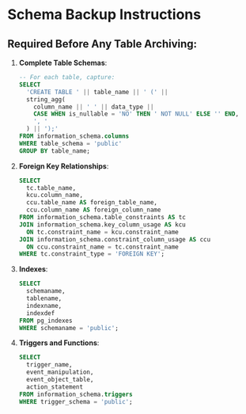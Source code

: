 
# Schema Backup Instructions

## Required Before Any Table Archiving:

1. **Complete Table Schemas**:
   ```sql
   -- For each table, capture:
   SELECT
     'CREATE TABLE ' || table_name || ' (' ||
     string_agg(
       column_name || ' ' || data_type ||
       CASE WHEN is_nullable = 'NO' THEN ' NOT NULL' ELSE '' END,
       ', '
     ) || ');'
   FROM information_schema.columns
   WHERE table_schema = 'public'
   GROUP BY table_name;
   ```

2. **Foreign Key Relationships**:
   ```sql
   SELECT
     tc.table_name,
     kcu.column_name,
     ccu.table_name AS foreign_table_name,
     ccu.column_name AS foreign_column_name
   FROM information_schema.table_constraints AS tc
   JOIN information_schema.key_column_usage AS kcu
     ON tc.constraint_name = kcu.constraint_name
   JOIN information_schema.constraint_column_usage AS ccu
     ON ccu.constraint_name = tc.constraint_name
   WHERE tc.constraint_type = 'FOREIGN KEY';
   ```

3. **Indexes**:
   ```sql
   SELECT
     schemaname,
     tablename,
     indexname,
     indexdef
   FROM pg_indexes
   WHERE schemaname = 'public';
   ```

4. **Triggers and Functions**:
   ```sql
   SELECT
     trigger_name,
     event_manipulation,
     event_object_table,
     action_statement
   FROM information_schema.triggers
   WHERE trigger_schema = 'public';
   ```
